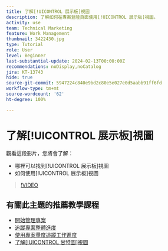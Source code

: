 ```yaml
---
title: 了解[!UICONTROL 展示板]視圖
description: 了解如何在專案登陸頁面使用[!UICONTROL 展示板]視圖。
activity: use
team: Technical Marketing
feature: Work Management
thumbnail: 3422430.jpg
type: Tutorial
role: User
level: Beginner
last-substantial-update: 2024-02-13T00:00:00Z
recommendations: noDisplay,noCatalog
jira: KT-13743
hide: true
source-git-commit: 5947224c840e9bd2c80e5e027e0d5aabb91ff6fd
workflow-type: tm+mt
source-wordcount: '62'
ht-degree: 100%

---
```


# 了解[!UICONTROL 展示板]視圖

觀看這段影片，您將會了解：

* 哪裡可以找到[!UICONTROL 展示板]視圖
* 如何使用[!UICONTROL 展示板]視圖


>[!VIDEO](https://video.tv.adobe.com/v/3422430/?quality=12&learn=on)

## 有關此主題的推薦教學課程

* [開始管理專案](/help/manage-work/projects/getting-started-manage-a-project.md)
* [追蹤專案整體進度](/help/manage-work/projects/track-overall-project-progress.md)
* [使用專案量度追蹤工作進度](/help/manage-work/projects/track-work-progress-with-project-metrics.md)
* [了解[!UICONTROL 甘特圖]視圖](/help/manage-work/projects/understand-the-gantt-view.md)
